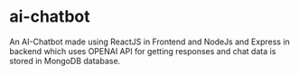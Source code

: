 # ai-chatbot
An AI-Chatbot made using ReactJS in Frontend and NodeJs and Express in backend which uses OPENAI API for getting responses and chat data is stored in MongoDB database.
